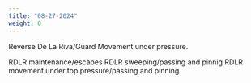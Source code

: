 ```yaml
---
title: "08-27-2024"
weight: 0
---
```


Reverse De La Riva/Guard Movement under pressure. 

RDLR maintenance/escapes
RDLR sweeping/passing and pinnig
RDLR movement under top pressure/passing and pinning
